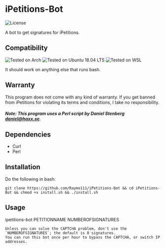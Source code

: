 # iPetitions-Bot
![License](https://img.shields.io/github/license/raymo111/iPetitions-Bot)

A bot to get signatures for iPetitions.

## Compatibility
![Tested on Arch](https://img.shields.io/badge/Arch-Tested-brightgreen) ![Tested on Ubuntu 18.04 LTS](https://img.shields.io/badge/Ubuntu%2018.04%20LTS-Tested-brightgreen) ![Tested on WSL](https://img.shields.io/badge/WSL-Tested-brightgreen)

It should work on anything else that runs bash.

## Warranty
This program does not come with any kind of warranty. If you get banned from iPetitions for violating its terms and conditions, I take no responsibility.
##### Note: This program uses a Perl script by Daniel Stenberg <daniel@haxx.se>.

## Dependencies
 * Curl
 * Perl

## Installation
Do the following in bash:
```
git clone https://github.com/Raymo111/iPetitions-Bot && cd iPetitions-Bot && chmod +x install.sh && ./install.sh
```

## Usage
ipetitions-bot PETITIONNAME NUMBEROFSIGNATURES
```
Unless you can solve the CAPTCHA problem, don't use the `NUMBEROFSIGNATURES`; the default is 8 signatures.
You can run this bot once per hour to bypass the CAPTCHA, or switch IP addresses.
